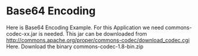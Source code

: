 Base64 Encoding
===============

Here is Base64 Encoding Example. 
For this Application we need commons-codec-xx.jar is needed.
This jar can be downloaded from http://commons.apache.org/proper/commons-codec/download_codec.cgi Here.
Download the binary commons-codec-1.8-bin.zip

